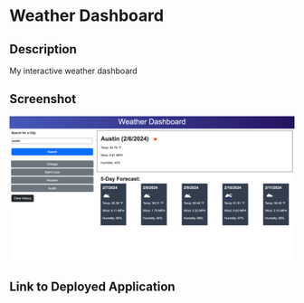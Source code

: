# Weather Dashboard

## Description
My interactive weather dashboard

## Screenshot
![Web Application Screenshot](/assets/scrnli_2_6_2024_6-08-32%20PM.png)

## Link to Deployed Application
